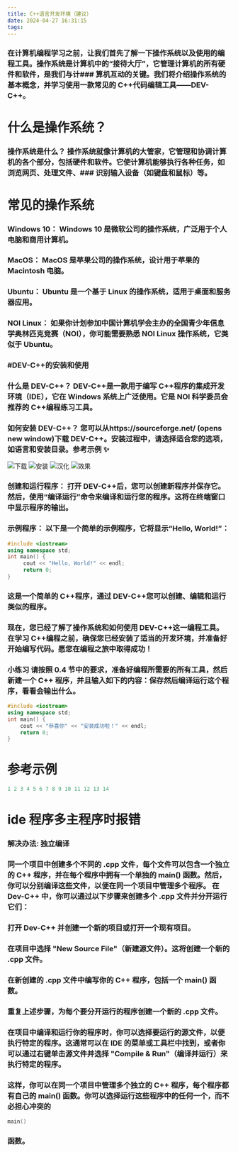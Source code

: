 ```yaml
---
title: C++语言开发环境（建议）
date: 2024-04-27 16:31:15
tags:
---
```

### 在计算机编程学习之前，让我们首先了解一下操作系统以及使用的编程工具。操作系统是计算机中的“接待大厅”，它管理计算机的所有硬件和软件，是我们与计### 算机互动的关键。我们将介绍操作系统的基本概念，并学习使用一款常见的 C++代码编辑工具——DEV-C++。

# 什么是操作系统？
### 操作系统是什么？ 操作系统就像计算机的大管家，它管理和协调计算机的各个部分，包括硬件和软件。它使计算机能够执行各种任务，如浏览网页、处理文件、### 识别输入设备（如键盘和鼠标）等。
# 常见的操作系统
### Windows 10： Windows 10 是微软公司的操作系统，广泛用于个人电脑和商用计算机。

### MacOS： MacOS 是苹果公司的操作系统，设计用于苹果的 Macintosh 电脑。

### Ubuntu： Ubuntu 是一个基于 Linux 的操作系统，适用于桌面和服务器应用。

### NOI Linux： 如果你计划参加中国计算机学会主办的全国青少年信息学奥林匹克竞赛（NOI），你可能需要熟悉 NOI Linux 操作系统，它类似于 Ubuntu。

### #DEV-C++的安装和使用
### 什么是 DEV-C++？ DEV-C++是一款用于编写 C++程序的集成开发环境（IDE），它在 Windows 系统上广泛使用。它是 NOI 科学委员会推荐的 C++编程练习工具。

### 如何安装 DEV-C++？ 您可以从https://sourceforge.net/ (opens new window)下载 DEV-C++。安装过程中，请选择适合您的选项，如语言和安装目录。参考示例 ✨
![下载](image.png)
![安装](image-1.png)
![汉化](image-2.png)
![效果](image-3.png)
### 创建和运行程序： 打开 DEV-C++后，您可以创建新程序并保存它。然后，使用“编译运行”命令来编译和运行您的程序。这将在终端窗口中显示程序的输出。

### 示例程序： 以下是一个简单的示例程序，它将显示“Hello, World!”：

```cpp
#include <iostream>
using namespace std;
int main() {
     cout << "Hello, World!" << endl;
     return 0;
}
```
### 这是一个简单的 C++程序，通过 DEV-C++您可以创建、编辑和运行类似的程序。

### 现在，您已经了解了操作系统和如何使用 DEV-C++这一编程工具。在学习 C++编程之前，确保您已经安装了适当的开发环境，并准备好开始编写代码。愿您在编程之旅中取得成功！

### 小练习 请按照 0.4 节中的要求，准备好编程所需要的所有工具，然后新建一个 C++ 程序，并且输入如下的内容：保存然后编译运行这个程序，看看会输出什么。

```cpp
#include <iostream>
using namespace std;
int main() {
    cout << "恭喜你" << "安装成功啦！" << endl;
    return 0;
}
```
# 参考示例

```cpp
1 2 3 4 5 6 7 8 9 10 11 12 13 14
```
# ide 程序多主程序时报错
### 解决办法: 独立编译

### 同一个项目中创建多个不同的 .cpp 文件，每个文件可以包含一个独立的 C++ 程序，并在每个程序中拥有一个单独的 main() 函数。然后，你可以分别编译这些文件，以便在同一个项目中管理多个程序。 在 Dev-C++ 中，你可以通过以下步骤来创建多个 .cpp 文件并分开运行它们：

### 打开 Dev-C++ 并创建一个新的项目或打开一个现有项目。

### 在项目中选择 "New Source File"（新建源文件）。这将创建一个新的 .cpp 文件。

### 在新创建的 .cpp 文件中编写你的 C++ 程序，包括一个 main() 函数。

### 重复上述步骤，为每个要分开运行的程序创建一个新的 .cpp 文件。

### 在项目中编译和运行你的程序时，你可以选择要运行的源文件，以便执行特定的程序。这通常可以在 IDE 的菜单或工具栏中找到，或者你可以通过右键单击源文件并选择 "Compile & Run"（编译并运行）来执行特定的程序。

### 这样，你可以在同一个项目中管理多个独立的 C++ 程序，每个程序都有自己的 main() 函数。你可以选择运行这些程序中的任何一个，而不必担心冲突的 
```cpp
main()
```
### 函数。